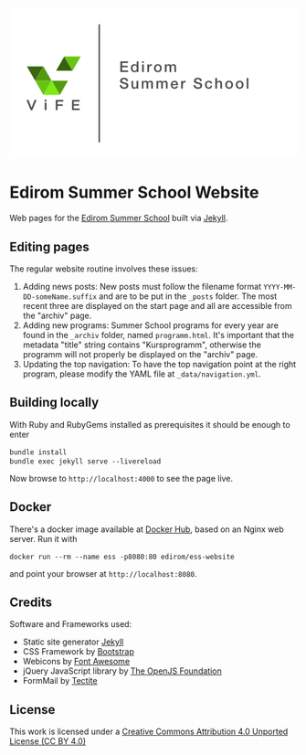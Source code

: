 [![ESS Logo](https://github.com/Edirom/ess-website/raw/jekyll-refactoring/assets/img/ViFE-ESS-logo-ohne-Jahr/ViFE-ESS-logo-ohne-Jahr.png)](http://ess.uni-paderborn.de)

# Edirom Summer School Website

Web pages for the [Edirom Summer School] built via [Jekyll].


## Editing pages

The regular website routine involves these issues:

1. Adding news posts: 
   New posts must follow the filename format `YYYY-MM-DD-someName.suffix` 
   and are to be put in the `_posts` folder. The most recent three are 
   displayed on the start page and all are accessible from the "archiv" page.  
2. Adding new programs: 
   Summer School programs for every year are found in the `_archiv` folder, 
   named `programm.html`. It's important that the metadata "title" string 
   contains "Kursprogramm", otherwise the programm will not properly be 
   displayed on the "archiv" page.  
3. Updating the top navigation:
   To have the top navigation point at the right program, please modify the 
   YAML file at `_data/navigation.yml`.


## Building locally

With Ruby and RubyGems installed as prerequisites it should be enough to enter
```shell
bundle install
bundle exec jekyll serve --livereload
```
Now browse to `http://localhost:4000` to see the page live.


## Docker

There's a docker image available at [Docker Hub], based on an Nginx web server. 
Run it with 
```shell
docker run --rm --name ess -p8080:80 edirom/ess-website
```
and point your browser at `http://localhost:8080`.


## Credits 

Software and Frameworks used:

* Static site generator [Jekyll]
* CSS Framework by [Bootstrap]
* Webicons by [Font Awesome]
* jQuery JavaScript library by [The OpenJS Foundation]
* FormMail by [Tectite](http://www.tectite.com/)


## License

This work is licensed under a [Creative Commons Attribution 4.0 Unported License (CC BY 4.0)]

[Jekyll]: https://jekyllrb.com
[Edirom Summer School]: http://ess.uni-paderborn.de
[Bootstrap]: https://getbootstrap.com
[Font Awesome]: https://fontawesome.com
[The OpenJS Foundation]: https://openjsf.org
[Creative Commons Attribution 4.0 Unported License (CC BY 4.0)]: https://creativecommons.org/licenses/by/4.0/
[Docker Hub]: https://hub.docker.com/r/edirom/vife-website/
